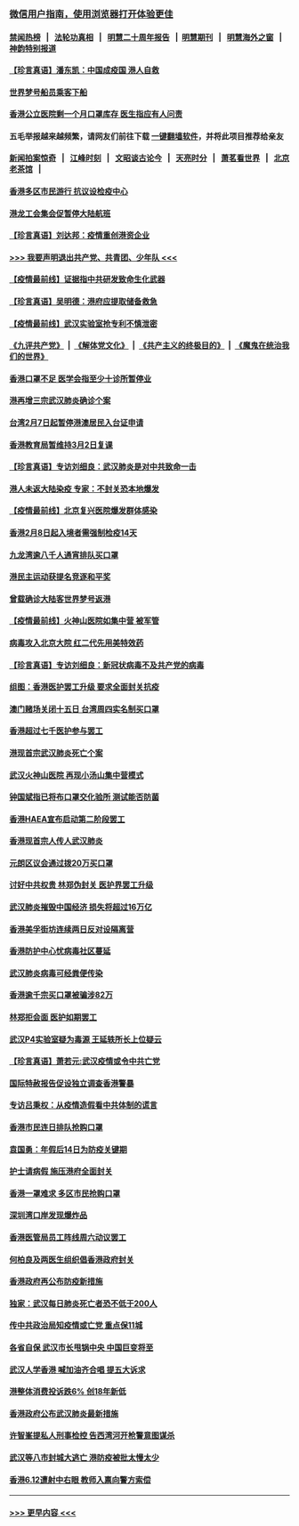 ### [微信用户指南，使用浏览器打开体验更佳](https://github.com/gfw-breaker/banned-news1/blob/master/indexes/wechat-guide.md?t=0)
#### [禁闻热榜](热点新闻.md?t=0)  &nbsp;&nbsp;|&nbsp;&nbsp; [法轮功真相](https://github.com/gfw-breaker/truth/blob/master/README.md?t=0) &nbsp;&nbsp;|&nbsp;&nbsp; [明慧二十周年报告](https://github.com/gfw-breaker/mh-reports/blob/master/README.md?t=0) &nbsp;&nbsp;|&nbsp;&nbsp;[明慧期刊](https://github.com/gfw-breaker/mh-qikan) &nbsp;&nbsp;|&nbsp;&nbsp; [明慧海外之窗](https://github.com/gfw-breaker/mh-news/blob/master/README.md?t=0) &nbsp;&nbsp;|&nbsp;&nbsp; [神韵特别报道](https://github.com/gfw-breaker/mh-news/blob/master/shenyun.md?t=0)
#### [【珍言真语】潘东凯：中国成疫国 港人自救](../pages/nsc415/n11856962.md?t=02101233) 
#### [世界梦号船员乘客下船](../pages/nsc415/n11856883.md?t=02101233) 
#### [香港公立医院剩一个月口罩库存 医生指应有人问责](../pages/nsc415/n11856875.md?t=02101233) 
#### 五毛举报越来越频繁，请网友们前往下载 [一键翻墙软件](https://github.com/gfw-breaker/ssr-accounts)，并将此项目推荐给亲友
#### [新闻拍案惊奇](https://github.com/gfw-breaker/banned-news1/blob/master/pages/link4.md) &nbsp;&nbsp;|&nbsp;&nbsp; [江峰时刻](https://github.com/gfw-breaker/banned-news1/blob/master/pages/link4.md) &nbsp;&nbsp;|&nbsp;&nbsp; [文昭谈古论今](https://github.com/gfw-breaker/banned-news1/blob/master/pages/link4.md) &nbsp;&nbsp;|&nbsp;&nbsp; [天亮时分](https://github.com/gfw-breaker/banned-news1/blob/master/pages/link4.md) &nbsp;&nbsp;|&nbsp;&nbsp; [萧茗看世界](https://github.com/gfw-breaker/banned-news1/blob/master/pages/link4.md) &nbsp;&nbsp;|&nbsp;&nbsp; [北京老茶馆](https://github.com/gfw-breaker/banned-news1/blob/master/pages/link4.md) &nbsp;&nbsp;|&nbsp;&nbsp; 
#### [香港多区市民游行 抗议设检疫中心](../pages/nsc415/n11856866.md?t=02101233) 
#### [港龙工会集会促暂停大陆航班](../pages/nsc415/n11856840.md?t=02101233) 
#### [【珍言真语】刘达邦：疫情重创港资企业](../pages/nsc415/n11854274.md?t=02101233) 
#### [>>> 我要声明退出共产党、共青团、少年队 <<<](https://github.com/begood0513/goodnews/blob/master/quit/letter.md) 
#### [【疫情最前线】证据指中共研发致命生化武器](../pages/nsc415/n11853087.md?t=02101233) 
#### [【珍言真语】吴明德：港府应提取储备救急](../pages/nsc415/n11852734.md?t=02101233) 
#### [【疫情最前线】武汉实验室抢专利不慎泄密](../pages/nsc415/n11850310.md?t=02101233) 
#### [《九评共产党》](https://github.com/begood0513/9ping.md/blob/master/README.md) &nbsp;|&nbsp; [《解体党文化》](../../../../jtdwh.md/blob/master/README.md)  &nbsp;|&nbsp; [《共产主义的终极目的》](../../../../gczydzjmd.md/blob/master/README.md) &nbsp;|&nbsp; [《魔鬼在统治我们的世界》](../../../../mgztzwmdsj.md/blob/master/README.md) 
#### [香港口罩不足 医学会指至少十诊所暂停业](../pages/nsc415/n11850301.md?t=02101233) 
#### [港再增三宗武汉肺炎确诊个案](../pages/nsc415/n11850328.md?t=02101233) 
#### [台湾2月7日起暂停港澳居民入台证申请](../pages/nsc415/n11850304.md?t=02101233) 
#### [香港教育局暂维持3月2日复课](../pages/nsc415/n11850260.md?t=02101233) 
#### [【珍言真语】专访刘细良：武汉肺炎是对中共致命一击](../pages/nsc415/n11849934.md?t=02101233) 
#### [港人未返大陆染疫 专家：不封关恐本地爆发](../pages/nsc415/n11848021.md?t=02101233) 
#### [【疫情最前线】北京复兴医院爆发群体感染](../pages/nsc415/n11847626.md?t=02101233) 
#### [香港2月8日起入境者需强制检疫14天](../pages/nsc415/n11847658.md?t=02101233) 
#### [九龙湾逾八千人通宵排队买口罩](../pages/nsc415/n11847647.md?t=02101233) 
#### [港民主运动获提名竞逐和平奖](../pages/nsc415/n11847633.md?t=02101233) 
#### [曾载确诊大陆客世界梦号返港](../pages/nsc415/n11847608.md?t=02101233) 
#### [【疫情最前线】火神山医院如集中营 被军管](../pages/nsc415/n11847524.md?t=02101233) 
#### [病毒攻入北京大院 红二代先用美特效药](../pages/nsc415/n11847427.md?t=02101233) 
#### [【珍言真语】专访刘细良：新冠状病毒不及共产党的病毒](../pages/nsc415/n11847164.md?t=02101233) 
#### [组图：香港医护罢工升级 要求全面封关抗疫](../pages/nsc415/n11844107.md?t=02101233) 
#### [澳门赌场关闭十五日 台湾周四实名制买口罩](../pages/nsc415/n11845083.md?t=02101233) 
#### [香港超过七千医护参与罢工](../pages/nsc415/n11845051.md?t=02101233) 
#### [港现首宗武汉肺炎死亡个案](../pages/nsc415/n11844998.md?t=02101233) 
#### [武汉火神山医院 再现小汤山集中营模式](../pages/nsc415/n11844763.md?t=02101233) 
#### [钟国斌指已将布口罩交化验所 测试能否防菌](../pages/nsc415/n11842783.md?t=02101233) 
#### [香港HAEA宣布启动第二阶段罢工](../pages/nsc415/n11842723.md?t=02101233) 
#### [香港现首宗人传人武汉肺炎](../pages/nsc415/n11842766.md?t=02101233) 
#### [元朗区议会通过拨20万买口罩](../pages/nsc415/n11842754.md?t=02101233) 
#### [讨好中共权贵 林郑伪封关 医护界罢工升级](../pages/nsc415/n11842359.md?t=02101233) 
#### [武汉肺炎摧毁中国经济 损失将超过16万亿](../pages/nsc415/n11839723.md?t=02101233) 
#### [香港美孚街坊连续两日反对设隔离营](../pages/nsc415/n11839962.md?t=02101233) 
#### [香港防护中心忧病毒社区蔓延](../pages/nsc415/n11839933.md?t=02101233) 
#### [武汉肺炎病毒可经粪便传染](../pages/nsc415/n11839939.md?t=02101233) 
#### [香港逾千宗买口罩被骗涉82万](../pages/nsc415/n11839914.md?t=02101233) 
#### [林郑拒会面 医护如期罢工](../pages/nsc415/n11839892.md?t=02101233) 
#### [武汉P4实验室疑为毒源 王延轶所长上位疑云](../pages/nsc415/n11835543.md?t=02101233) 
#### [【珍言真语】萧若元:武汉疫情或令中共亡党](../pages/nsc415/n11829394.md?t=02101233) 
#### [国际特赦报告促设独立调查香港警暴](../pages/nsc415/n11833845.md?t=02101233) 
#### [专访吕秉权：从疫情造假看中共体制的谎言](../pages/nsc415/n11833813.md?t=02101233) 
#### [香港市民连日排队抢购口罩](../pages/nsc415/n11833794.md?t=02101233) 
#### [袁国勇：年假后14日为防疫关键期](../pages/nsc415/n11831088.md?t=02101233) 
#### [护士请病假 施压港府全面封关](../pages/nsc415/n11831030.md?t=02101233) 
#### [香港一罩难求 多区市民抢购口罩](../pages/nsc415/n11831002.md?t=02101233) 
#### [深圳湾口岸发现爆炸品](../pages/nsc415/n11828802.md?t=02101233) 
#### [香港医管局员工阵线周六动议罢工](../pages/nsc415/n11828762.md?t=02101233) 
#### [何柏良及两医生组织倡香港政府封关](../pages/nsc415/n11828749.md?t=02101233) 
#### [香港政府再公布防疫新措施](../pages/nsc415/n11828716.md?t=02101233) 
#### [独家：武汉每日肺炎死亡者恐不低于200人](../pages/nsc415/n11828240.md?t=02101233) 
#### [传中共政治局知疫情或亡党 重点保11城](../pages/nsc415/n11828145.md?t=02101233) 
#### [各省自保 武汉市长甩锅中央 中国巨变将至](../pages/nsc415/n11828021.md?t=02101233) 
#### [武汉人学香港 喊加油齐合唱 提五大诉求](../pages/nsc415/n11827046.md?t=02101233) 
#### [港整体消费投诉跌6% 创18年新低](../pages/nsc415/n11817280.md?t=02101233) 
#### [香港政府公布武汉肺炎最新措施](../pages/nsc415/n11817152.md?t=02101233) 
#### [许智峯提私人刑事检控 告西湾河开枪警意图谋杀](../pages/nsc415/n11817132.md?t=02101233) 
#### [武汉等八市封城大逃亡 港防疫被批太慢太少](../pages/nsc415/n11817058.md?t=02101233) 
#### [香港6.12遭射中右眼 教师入禀向警方索偿](../pages/nsc415/n11814678.md?t=02101233) 

----
#### [ >>> 更早内容 <<< ](../indexes/nsc415-earlier.md)
